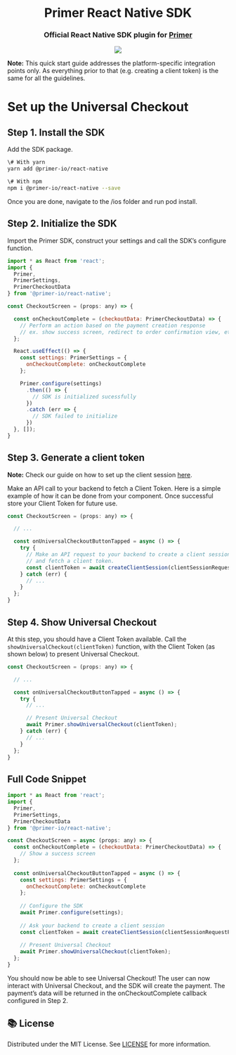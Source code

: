 <h1 align="center">Primer React Native SDK</h1>

<h3 align="center">

Official React Native SDK plugin for [Primer](https://primer.io)

</h3>

<p align="center">
<img src="https://img.shields.io/npm/v/@primer-io/react-native" />
</p>

**Note:** This quick start guide addresses the platform-specific integration points only. As everything prior to that (e.g. creating a client token) is the same for all the guidelines.

# Set up the Universal Checkout

## Step 1. Install the SDK

Add the SDK package.

```sh
\# With yarn
yarn add @primer-io/react-native

\# With npm
npm i @primer-io/react-native --save
```

Once you are done, navigate to the \/ios folder and run pod install.

## Step 2. Initialize the SDK

Import the Primer SDK, construct your settings and call the SDK’s configure function.

```js
import * as React from 'react';
import {
  Primer,  
  PrimerSettings,
  PrimerCheckoutData
} from '@primer-io/react-native';

const CheckoutScreen = (props: any) => {

  const onCheckoutComplete = (checkoutData: PrimerCheckoutData) => {
    // Perform an action based on the payment creation response
    // ex. show success screen, redirect to order confirmation view, etc.
  };

  React.useEffect(() => {
    const settings: PrimerSettings = {
      onCheckoutComplete: onCheckoutComplete
    };

    Primer.configure(settings)
      .then(() => {
        // SDK is initialized sucessfully
      })
      .catch (err => {
        // SDK failed to initialize
      })
  }, []);
}
```

## Step 3. Generate a client token

**Note:** Check our guide on how to set up the client session [here](https://primer.io/docs/accept-payments/manage-client-sessions).

Make an API call to your backend to fetch a Client Token. Here is a simple example of how it can be done from your component. Once successful store your Client Token for future use.

```js
const CheckoutScreen = (props: any) => {

  // ...

  const onUniversalCheckoutButtonTapped = async () => {
    try {
      // Make an API request to your backend to create a client session
      // and fetch a client token.
      const clientToken = await createClientSession(clientSessionRequestParams);
    } catch (err) {
      // ...
    }
  };
}
```

## Step 4. Show Universal Checkout

At this step, you should have a Client Token available. Call the `showUniversalCheckout(clientToken)` function, with the Client Token (as shown below) to present Universal Checkout.

```js
const CheckoutScreen = (props: any) => {

  // ...

  const onUniversalCheckoutButtonTapped = async () => {
    try {
      // ...

      // Present Universal Checkout
      await Primer.showUniversalCheckout(clientToken);
    } catch (err) {
      // ...
    }
  };
}
```

## Full Code Snippet

```js
import * as React from 'react';
import {
  Primer,  
  PrimerSettings,
  PrimerCheckoutData
} from '@primer-io/react-native';

const CheckoutScreen = async (props: any) => {
  const onCheckoutComplete = (checkoutData: PrimerCheckoutData) => {
    // Show a success screen
  };
  
  const onUniversalCheckoutButtonTapped = async () => {
    const settings: PrimerSettings = {
      onCheckoutComplete: onCheckoutComplete
    };
    
    // Configure the SDK
    await Primer.configure(settings);
    
    // Ask your backend to create a client session
    const clientToken = await createClientSession(clientSessionRequestParams);
    
    // Present Universal Checkout
    await Primer.showUniversalCheckout(clientToken);
  };
}
```

You should now be able to see Universal Checkout! The user can now interact with Universal Checkout, and the SDK will create the payment. The payment’s data will be returned in the onCheckoutComplete callback configured in Step 2. 

## 📚 License

Distributed under the MIT License. See [LICENSE](./LICENSE) for more information.
